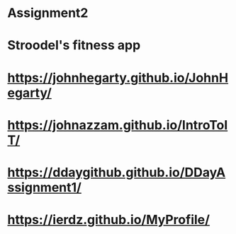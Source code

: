 # Assignment2

# Stroodel's fitness app


# https://johnhegarty.github.io/JohnHegarty/

# https://johnazzam.github.io/IntroToIT/

# https://ddaygithub.github.io/DDayAssignment1/

# https://ierdz.github.io/MyProfile/

